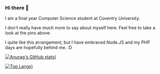### Hi there 👋

I am a final year Computer Science student at Coventry University.

I don't really have much more to say about myself here. Feel free to take a look at the pins above.

I quite like this arrangement, but I have embraced Node.JS and my PHP days are hopefully behind me. :D


[![Anurag's GitHub stats](https://github-readme-stats.vercel.app/api?username=HarrisonDuffield&count_private=true&show_iocns=true&theme=radical))](https://github.com/anuraghazra/github-readme-stats)
</hr>

[![Top Langs](https://github-readme-stats.vercel.app/api/top-langs/?username=HarrisonDuffield&count_private=true&show_iocns=true&hide=CSS,Jupyter%20Notebook&theme=radical))](https://github.com/anuraghazra/github-readme-stats)
